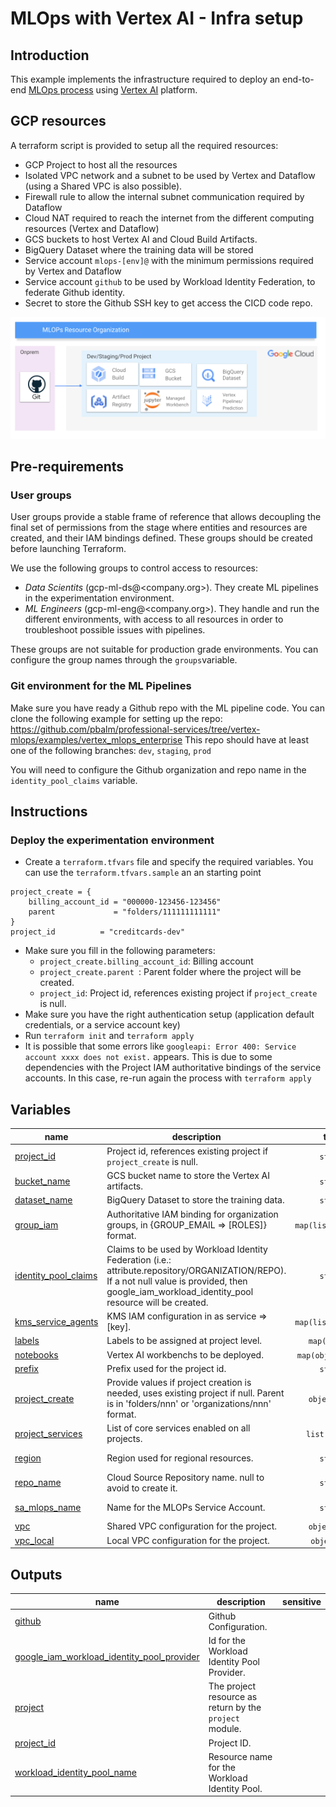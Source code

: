 # MLOps with Vertex AI - Infra setup

## Introduction
This example implements the infrastructure required to deploy an end-to-end [MLOps process](https://services.google.com/fh/files/misc/practitioners_guide_to_mlops_whitepaper.pdf) using [Vertex AI](https://cloud.google.com/vertex-ai) platform.


##  GCP resources
A terraform script is provided to setup all the required resources:

- GCP Project  to host all the resources
- Isolated VPC network and a subnet to be used by Vertex and Dataflow (using a Shared VPC is also possible). 
- Firewall rule to allow the internal subnet communication required by Dataflow
- Cloud NAT required to reach the internet from the different computing resources (Vertex and Dataflow)
- GCS buckets to host Vertex AI and Cloud Build Artifacts.
- BigQuery Dataset where the training data will be stored
- Service account `mlops-[env]@` with the minimum permissions required by Vertex and Dataflow
- Service account `github` to be used by Workload Identity Federation, to federate Github identity.
- Secret to store the Github SSH key to get access the CICD code repo.

![MLOps project description](./images/mlops_projects.png "MLOps project description")

## Pre-requirements

### User groups

User groups provide a stable frame of reference that allows decoupling the final set of permissions from the stage where entities and resources are created, and their IAM bindings defined. These groups should be created before launching Terraform.

We use the following groups to control access to resources:

- *Data Scientits* (gcp-ml-ds@<company.org>). They create ML pipelines in the experimentation environment.
- *ML Engineers* (gcp-ml-eng@<company.org>). They handle and run the different environments, with access to all resources in order to troubleshoot possible issues with pipelines. 

These groups are not suitable for production grade environments. You can configure the group names through the `groups`variable. 

### Git environment for the ML Pipelines

Make sure you have ready a Github repo with the ML pipeline code. 
You can clone the following example for setting up the repo: https://github.com/pbalm/professional-services/tree/vertex-mlops/examples/vertex_mlops_enterprise
This repo should have at least one of the following branches: `dev`, `staging`, `prod`

You will need to configure the Github organization and repo name in the `identity_pool_claims` variable.

##  Instructions
###  Deploy the experimentation environment

- Create a `terraform.tfvars` file and specify the required variables. You can use the `terraform.tfvars.sample` an an starting point

```tfm
project_create = {
    billing_account_id = "000000-123456-123456"
    parent             = "folders/111111111111"
}
project_id          = "creditcards-dev"
```
- Make sure you fill in the following parameters:
  - `project_create.billing_account_id`: Billing account
  - `project_create.parent `: Parent folder where the project will be created.
  - `project_id`:  Project id, references existing project if `project_create` is null.
- Make sure you have the right authentication setup (application default credentials, or a service account key)
- Run `terraform init` and `terraform apply`
- It is possible that some errors like `googleapi: Error 400: Service account xxxx does not exist.` appears. This is due to some dependencies with the Project IAM authoritative bindings of the service accounts. In this case, re-run again the process with `terraform apply`
<!-- BEGIN TFDOC -->

## Variables

| name | description | type | required | default |
|---|---|:---:|:---:|:---:|
| [project_id](variables.tf#L84) | Project id, references existing project if `project_create` is null. | <code>string</code> | ✓ |  |
| [bucket_name](variables.tf#L18) | GCS bucket name to store the Vertex AI artifacts. | <code>string</code> |  | <code>null</code> |
| [dataset_name](variables.tf#L24) | BigQuery Dataset to store the training data. | <code>string</code> |  | <code>null</code> |
| [group_iam](variables.tf#L31) | Authoritative IAM binding for organization groups, in {GROUP_EMAIL => [ROLES]} format. | <code>map&#40;list&#40;string&#41;&#41;</code> |  | <code>&#123;&#125;</code> |
| [identity_pool_claims](variables.tf#L38) | Claims to be used by Workload Identity Federation (i.e.: attribute.repository/ORGANIZATION/REPO). If a not null value is provided, then google_iam_workload_identity_pool resource will be created. | <code>string</code> |  | <code>null</code> |
| [kms_service_agents](variables.tf#L44) | KMS IAM configuration in as service => [key]. | <code>map&#40;list&#40;string&#41;&#41;</code> |  | <code>&#123;&#125;</code> |
| [labels](variables.tf#L50) | Labels to be assigned at project level. | <code>map&#40;string&#41;</code> |  | <code>&#123;&#125;</code> |
| [notebooks](variables.tf#L57) | Vertex AI workbenchs to be deployed. | <code title="map&#40;object&#40;&#123;&#10;  owner            &#61; string&#10;  region           &#61; string&#10;  subnet           &#61; string&#10;  internal_ip_only &#61; optional&#40;bool, false&#41;&#10;  idle_shutdown    &#61; optional&#40;bool&#41;&#10;&#125;&#41;&#41;">map&#40;object&#40;&#123;&#8230;&#125;&#41;&#41;</code> |  | <code>null</code> |
| [prefix](variables.tf#L69) | Prefix used for the project id. | <code>string</code> |  | <code>null</code> |
| [project_create](variables.tf#L75) | Provide values if project creation is needed, uses existing project if null. Parent is in 'folders/nnn' or 'organizations/nnn' format. | <code title="object&#40;&#123;&#10;  billing_account_id &#61; string&#10;  parent             &#61; string&#10;&#125;&#41;">object&#40;&#123;&#8230;&#125;&#41;</code> |  | <code>null</code> |
| [project_services](variables.tf#L89) | List of core services enabled on all projects. | <code>list&#40;string&#41;</code> |  | <code title="&#91;&#10;  &#34;aiplatform.googleapis.com&#34;,&#10;  &#34;artifactregistry.googleapis.com&#34;,&#10;  &#34;bigquery.googleapis.com&#34;,&#10;  &#34;cloudbuild.googleapis.com&#34;,&#10;  &#34;compute.googleapis.com&#34;,&#10;  &#34;datacatalog.googleapis.com&#34;,&#10;  &#34;dataflow.googleapis.com&#34;,&#10;  &#34;iam.googleapis.com&#34;,&#10;  &#34;monitoring.googleapis.com&#34;,&#10;  &#34;notebooks.googleapis.com&#34;,&#10;  &#34;secretmanager.googleapis.com&#34;,&#10;  &#34;servicenetworking.googleapis.com&#34;,&#10;  &#34;serviceusage.googleapis.com&#34;&#10;&#93;">&#91;&#8230;&#93;</code> |
| [region](variables.tf#L109) | Region used for regional resources. | <code>string</code> |  | <code>&#34;europe-west4&#34;</code> |
| [repo_name](variables.tf#L115) | Cloud Source Repository name. null to avoid to create it. | <code>string</code> |  | <code>null</code> |
| [sa_mlops_name](variables.tf#L121) | Name for the MLOPs Service Account. | <code>string</code> |  | <code>&#34;sa-mlops&#34;</code> |
| [vpc](variables.tf#L127) | Shared VPC configuration for the project. | <code title="object&#40;&#123;&#10;  host_project &#61; string&#10;  gke_setup &#61; object&#40;&#123;&#10;    enable_security_admin     &#61; bool&#10;    enable_host_service_agent &#61; bool&#10;  &#125;&#41;&#10;  subnets_iam &#61; map&#40;list&#40;string&#41;&#41;&#10;&#125;&#41;">object&#40;&#123;&#8230;&#125;&#41;</code> |  | <code>null</code> |
| [vpc_local](variables.tf#L140) | Local VPC configuration for the project. | <code title="object&#40;&#123;&#10;  name              &#61; string&#10;  psa_config_ranges &#61; map&#40;string&#41;&#10;  subnets &#61; list&#40;object&#40;&#123;&#10;    name               &#61; string&#10;    region             &#61; string&#10;    ip_cidr_range      &#61; string&#10;    secondary_ip_range &#61; map&#40;string&#41;&#10;    &#125;&#10;  &#41;&#41;&#10;  &#125;&#10;&#41;">object&#40;&#123;&#8230;&#41;</code> |  | <code title="&#123;&#10;  &#34;name&#34; : &#34;default&#34;,&#10;  &#34;subnets&#34; : &#91;&#10;    &#123;&#10;      &#34;name&#34; : &#34;default&#34;,&#10;      &#34;region&#34; : &#34;europe-west1&#34;,&#10;      &#34;ip_cidr_range&#34; : &#34;10.1.0.0&#47;24&#34;,&#10;      &#34;secondary_ip_range&#34; : null&#10;    &#125;,&#10;    &#123;&#10;      &#34;name&#34; : &#34;default&#34;,&#10;      &#34;region&#34; : &#34;europe-west4&#34;,&#10;      &#34;ip_cidr_range&#34; : &#34;10.4.0.0&#47;24&#34;,&#10;      &#34;secondary_ip_range&#34; : null&#10;    &#125;&#10;  &#93;,&#10;  &#34;psa_config_ranges&#34; : &#123;&#10;    &#34;vertex&#34; : &#34;10.13.0.0&#47;18&#34;&#10;  &#125;&#10;&#125;">&#123;&#8230;&#125;</code> |

## Outputs

| name | description | sensitive |
|---|---|:---:|
| [github](outputs.tf#L31) | Github Configuration. |  |
| [google_iam_workload_identity_pool_provider](outputs.tf#L37) | Id for the Workload Identity Pool Provider. |  |
| [project](outputs.tf#L42) | The project resource as return by the `project` module. |  |
| [project_id](outputs.tf#L51) | Project ID. |  |
| [workload_identity_pool_name](outputs.tf#L59) | Resource name for the Workload Identity Pool. |  |

<!-- END TFDOC -->
